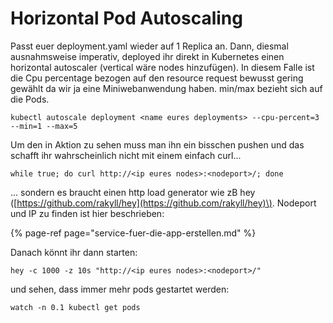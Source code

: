 # Horizontal Pod Autoscaling

Passt euer deployment.yaml wieder auf 1 Replica an. Dann, diesmal ausnahmsweise imperativ, deployed ihr direkt in Kubernetes einen horizontal autoscaler \(vertical wäre nodes hinzufügen\). In diesem Falle ist die Cpu percentage bezogen auf den resource request bewusst gering gewählt da wir ja eine Miniwebanwendung haben. min/max bezieht sich auf die Pods.

```text
kubectl autoscale deployment <name eures deployments> --cpu-percent=3 --min=1 --max=5
```

Um den in Aktion zu sehen muss man ihn ein bisschen pushen und das schafft ihr wahrscheinlich nicht mit einem einfach curl...

```text
while true; do curl http://<ip eures nodes>:<nodeport>/; done
```

... sondern es braucht einen http load generator wie zB hey \([https://github.com/rakyll/hey](https://github.com/rakyll/hey)\). Nodeport und IP zu finden ist hier beschrieben:

{% page-ref page="service-fuer-die-app-erstellen.md" %}

Danach könnt ihr dann starten:

```text
hey -c 1000 -z 10s "http://<ip eures nodes>:<nodeport>/"
```

und sehen, dass immer mehr pods gestartet werden:

```text
watch -n 0.1 kubectl get pods
```

